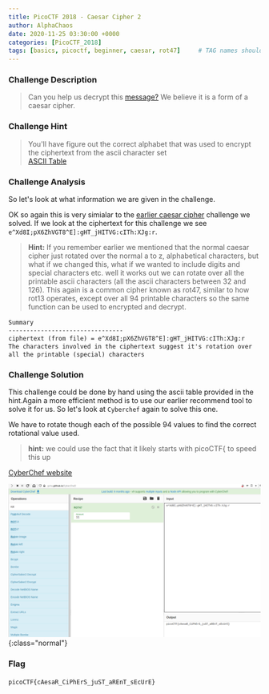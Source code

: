 ```yaml
---
title: PicoCTF 2018 - Caesar Cipher 2
author: AlphaChaos
date: 2020-11-25 03:30:00 +0000
categories: [PicoCTF_2018]
tags: [basics, picoctf, beginner, caesar, rot47]     # TAG names should always be lowercase
---
```


### Challenge Description

> Can you help us decrypt this [message?](../../assets/challs/picoctf2018/caesar_message.txt) We believe it is a form of a caesar cipher.

### Challenge Hint

> You'll have figure out the correct alphabet that was used to encrypt the ciphertext from the ascii character set  
> [ASCII Table](https://www.asciitable.com)

### Challenge Analysis

So let's look at what information we are given in the challenge.  

OK so again this is very simialar to the [earlier caesar cipher](2020-11-25-caesar-cipher-1.md) challenge we solved. If we look at the ciphertext for this challenge we see `e^Xd8I;pX6ZhVGT8^E]:gHT_jHITVG:cITh:XJg:r`.

> **Hint:** If you remember earlier we mentioned that the normal caesar cipher just rotated over the normal a to z, alphabetical characters, but what if we changed this, what if we wanted to include digits and special characters etc. well it works out we can rotate over all the printable ascii characters (all the ascii characters between 32 and 126). This again is a common cipher known as rot47, similar to how rot13 operates, except over all 94 printable characters so the same function can be used to encrypted and decrypt.  

```common
Summary
--------------------------------
ciphertext (from file) = e^Xd8I;pX6ZhVGT8^E]:gHT_jHITVG:cITh:XJg:r
The characters involved in the ciphertext suggest it's rotation over all the printable (special) characters

```

### Challenge Solution

This challenge could be done by hand using the ascii table provided in the hint.Again a more efficient method is to use our earlier recommend tool to solve it for us. So let's look at `Cyberchef` again to solve this one.

We have to rotate though each of the possible 94 values to find the correct rotational value used.

> **hint:** we could use the fact that it likely starts with picoCTF{ to speed this up

[CyberChef website](https://gchq.github.io/CyberChef/#recipe=ROT47(11)&input=IGVeWGQ4STtwWDZaaFZHVDheRV06Z0hUX2pISVRWRzpjSVRoOlhKZzpy)

![cyberchef](../../assets/challs/picoctf2018/caesar2.png){:class="normal"}

### Flag

`picoCTF{cAesaR_CiPhErS_juST_aREnT_sEcUrE}`

